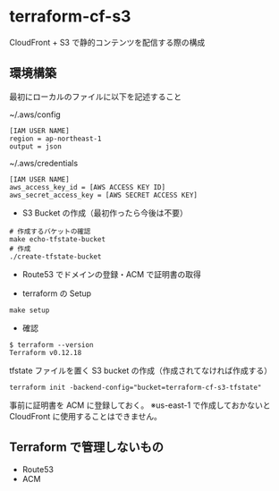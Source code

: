 # terraform-cf-s3

CloudFront + S3 で静的コンテンツを配信する際の構成

## 環境構築

最初にローカルのファイルに以下を記述すること

~/.aws/config

```
[IAM USER NAME]
region = ap-northeast-1
output = json
```

~/.aws/credentials

```
[IAM USER NAME]
aws_access_key_id = [AWS ACCESS KEY ID]
aws_secret_access_key = [AWS SECRET ACCESS KEY]
```

- S3 Bucket の作成（最初作ったら今後は不要）

```
# 作成するバケットの確認
make echo-tfstate-bucket
# 作成
./create-tfstate-bucket
```

- Route53 でドメインの登録・ACM で証明書の取得

- terraform の Setup

```
make setup
```

- 確認

```
$ terraform --version
Terraform v0.12.18
```

tfstate ファイルを置く S3 bucket の作成（作成されてなければ作成する）

```
terraform init -backend-config="bucket=terraform-cf-s3-tfstate"
```

事前に証明書を ACM に登録しておく。
※us-east-1 で作成しておかないと CloudFront に使用することはできません。

## Terraform で管理しないもの

- Route53
- ACM
